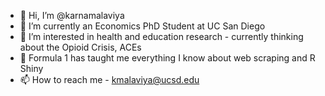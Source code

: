 - 👋 Hi, I’m @karnamalaviya
- 🌱 I’m currently an Economics PhD Student at UC San Diego 
- 👀 I’m interested in health and education research - currently thinking about the Opioid Crisis, ACEs 
- 🚗 Formula 1 has taught me everything I know about web scraping and R Shiny
- 📫 How to reach me - kmalaviya@ucsd.edu

<!---
karnamalaviya/karnamalaviya is a ✨ special ✨ repository because its `README.md` (this file) appears on your GitHub profile.
You can click the Preview link to take a look at your changes.
--->
